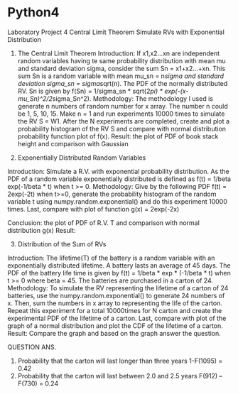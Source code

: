 # Python4

Laboratory Project 4
Central Limit Theorem Simulate RVs with Exponential Distribution

1.	The Central Limit Theorem
Introduction: If x1,x2…xn are independent random variables having te same probability distribution with mean mu and standard deviation sigma, consider the sum Sn = x1+x2…+xn. This sum Sn is a random variable with mean mu_sn = n*sigma and standard deviation sigma_sn = sigma*sqrt(n). The PDF of the normally distributed RV. Sn is given by f(Sn) = 1/sigma_sn * sqrt(2*pi) * exp(-(x-mu_Sn)^2/2*sigma_Sn^2). 
Methodology: The methodology I used is generate n numbers of random number for x array. The number n could be 1, 5, 10, 15. Make n = 1 and run experiments 10000 times to simulate the RV S = W1. After the N experiments are completed, create and plot a probability histogram of the RV S and compare with normal distribution probability function plot of f(x).
Result: the plot of PDF of book stack height and comparison with Gaussian
  

2.	Exponentially Distributed Random Variables

Introduction: Simulate a R.V. with exponential probability distribution. As the PDF of a random variable exponentially distributed is defined as f(t) = 1/beta exp(-1/beta * t) when t >= 0. 
Methodology: Give by the following PDF f(t) = 2exp(-2t) when t>=0, generate the probability histogram of the random variable t using numpy.random.exponential() and do this experiment 10000 times. Last, compare with plot of function g(x) = 2exp(-2x)

Conclusion: the plot of PDF of R.V. T and comparison with normal distribution g(x)
Result:	
 












3.	Distribution of the Sum of RVs

Introduction: The lifetime(T) of the battery is a random variable with an exponentially distributed lifetime. A battery lasts an average of 45 days. The PDF of the battery life time is given by f(t) = 1/beta * exp * (-1/beta * t) when t >= 0 where beta = 45. The batteries are purchased in a carton of 24.
Methodology: To simulate the RV representing the lifetime of a carton of 24 batteries, use the numpy.random.exponential() to generate 24 numbers of x. Then, sum the numbers in x array to representing the life of the carton. Repeat this experiment for a total 10000times for N carton and create the experimental PDF of the lifetime of a carton. Last, compare with plot of the graph of a normal distribution and plot the CDF of the lifetime of a carton.
Result:  Compare the graph and based on the graph answer the question.
   

QUESTION	ANS.
1.	Probability that the carton will last longer than three years 1-F(1095) = 	0.42
2.	Probability that the carton will last between 2.0 and 2.5 years F(912) – F(730) =	0.24
